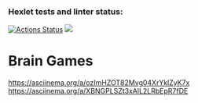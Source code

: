 ### Hexlet tests and linter status:
[![Actions Status](https://github.com/Maxim00se/python-project-49/actions/workflows/hexlet-check.yml/badge.svg)](https://github.com/Maxim00se/python-project-49/actions)
<a href="https://codeclimate.com/github/Maxim00se/python-project-49/maintainability"><img src="https://api.codeclimate.com/v1/badges/dc24f585ba6899fbdac7/maintainability" /></a>

# Brain Games

https://asciinema.org/a/ozImHZOT82Mvg04XrYklZyK7x
https://asciinema.org/a/XBNGPLSZt3xAlL2LRbEpR7fDE
